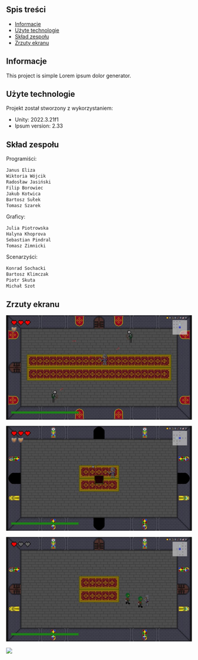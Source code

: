 ## Spis treści
* [Informacje](#informacje)
* [Użyte technologie](#użyte-technologie)
* [Skład zespołu](#skład-zespołu)
* [Zrzuty ekranu](#zrzuty-ekranu)

## Informacje
This project is simple Lorem ipsum dolor generator.
	
## Użyte technologie
Projekt został stworzony z wykorzystaniem:
* Unity: 2022.3.21f1
* Ipsum version: 2.33

## Skład zespołu

Programiści:
```
Janus Eliza
Wiktoria Wójcik
Radosław Jasiński
Filip Borowiec
Jakub Kotwica
Bartosz Sułek
Tomasz Szarek
```

Graficy:
```
Julia Piotrowska
Halyna Khoprova
Sebastian Pindral
Tomasz Zimnicki
```

Scenarzyści:
```
Konrad Sochacki
Bartosz Klimczak
Piotr Skuta
Michał Szot
```

## Zrzuty ekranu 

![](https://github.com/Pskuta/test/blob/main/ss1.jpg)

![](https://github.com/Pskuta/test/blob/main/ss2.jpg)

![](https://github.com/Pskuta/test/blob/main/ss3.jpg)

![](https://github.com/Pskuta/test/blob/main/ss4.jpg)








